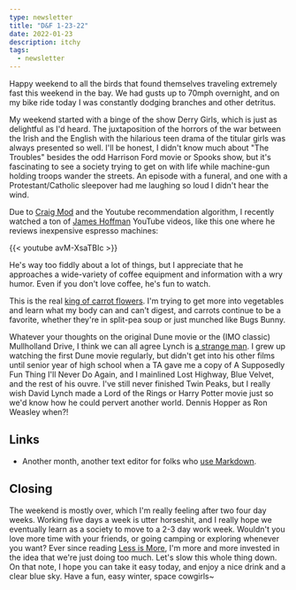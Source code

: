 ```yaml
---
type: newsletter
title: "D&F 1-23-22"
date: 2022-01-23
description: itchy
tags:
  - newsletter
---
```


Happy weekend to all the birds that found themselves traveling extremely fast this weekend in the bay. We had gusts up to 70mph overnight, and on my bike ride today I was constantly dodging branches and other detritus. 

My weekend started with a binge of the show Derry Girls, which is just as delightful as I'd heard. The juxtaposition of the horrors of the war between the Irish and the English with the hilarious teen drama of the titular girls was always presented so well. I'll be honest, I didn't know much about "The Troubles" besides the odd Harrison Ford movie or Spooks show, but it's fascinating to see a society trying to get on with life while machine-gun holding troops wander the streets. An episode with a funeral, and one with a Protestant/Catholic sleepover had me laughing so loud I didn't hear the wind. 

Due to [Craig Mod](https://craigmod.com) and the Youtube recommendation algorithm, I recently watched a ton of [James Hoffman](https://www.nytimes.com/2022/01/18/dining/james-hoffmann-coffee.html) YouTube videos, like this one where he reviews inexpensive espresso machines:

{{< youtube avM-XsaTBIc >}}

He's way too fiddly about a lot of things, but I appreciate that he approaches a wide-variety of coffee equipment and information with a wry humor. Even if you don't love coffee, he's fun to watch.

This is the real [king of carrot flowers](http://www.carrotmuseum.co.uk). I'm trying to get more into vegetables and learn what my body can and can't digest, and carrots continue to be a favorite, whether they're in split-pea soup or just munched like Bugs Bunny.

Whatever your thoughts on the original Dune movie or the (IMO classic) Mullholland Drive, I think we can all agree Lynch is [a strange man](https://www.vice.com/en/article/akv7e4/why-does-david-lynch-have-this-womans-underwear-in-his-mouth). I grew up watching the first Dune movie regularly, but didn't get into his other films until senior year of high school when a TA gave me a copy of A Supposedly Fun Thing I'll Never Do Again, and I mainlined Lost Highway, Blue Velvet, and the rest of his ouvre. I've still never finished Twin Peaks, but I really wish David Lynch made a Lord of the Rings or Harry Potter movie just so we'd know how he could pervert another world. Dennis Hopper as Ron Weasley when?!

## Links

- Another month, another text editor for folks who [use Markdown](https://marktext.app).

## Closing

The weekend is mostly over, which I'm really feeling after two four day weeks. Working five days a week is utter horseshit, and I really hope we eventually learn as a society to move to a 2-3 day work week. Wouldn't you love more time with your friends, or going camping or exploring whenever you want? Ever since reading [Less is More](https://www.jasonhickel.org/less-is-more), I'm more and more invested in the idea that we're just doing too much. Let's slow this whole thing down. On that note, I hope you can take it easy today, and enjoy a nice drink and a clear blue sky. Have a fun, easy winter, space cowgirls~
